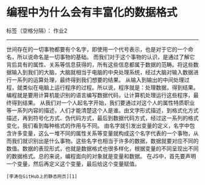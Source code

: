 ﻿# 编程中为什么会有丰富化的数据格式

标签（空格分隔）： 作业2


----------
世间存在的一切事物都要有个名字，即使用一个代号表示，也是对于它的一个命名，所以说命名是一切事物的基础。
而我们对于这个事物的认识，是通过了解它背后具有的属性、关系等信息获得的，所有这些信息都属于数据的范畴。将这些数据输入到我们的大脑，大脑就相当于电脑的中央处理系统，经过大脑对输入数据进行一系列的运算处理，最终得到我们想要的结果。
从输入到输出的中间处理过程，就类似在电脑上运行程序的过程。所以说，程序就是：处理数据，得到结果。编程就是要用计算机能识别的语言编写数据代码，让计算机处理运行这些程序，最终得到结果。
从我们对一个人起名字开始，我们要通过对这个人的属性特质职业等一系列内容的描述，人们才能清楚这个人是谁。由文字形式描述，到格式化方式描述，再到符号化方式、伪代码方式，最后到数据代码方式，经过这一系列的格式变化，我们看到每种格式的作用与不同。
由名字就引发出变量的定义，名字中包含许多变量，这么一堆不同的属性关系等变量就构成这个名字代表的一个事物，从而我们就识别出是什么事物。这些名字也相当于许多的数据，数据就要对应不同的数值。数据的表现形式，也就是数据格式也很多样化，根据变量的不同呈现出不同的数据格式。总的来说，编程面向的对象就是变量和数据。
在JS中，首先要声明一个变量，然后再定义这个变量，最后给这个变量赋值。

    [李涛在GitHub上的静态网页][1]


  [1]: https://www.github.com/litao0715/Melody-0715
  
  